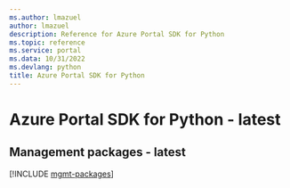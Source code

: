 ```yaml
---
ms.author: lmazuel
author: lmazuel
description: Reference for Azure Portal SDK for Python
ms.topic: reference
ms.service: portal
ms.data: 10/31/2022
ms.devlang: python
title: Azure Portal SDK for Python
---
```

# Azure Portal SDK for Python - latest

## Management packages - latest
[!INCLUDE [mgmt-packages](portal-mgmt-index.md)]